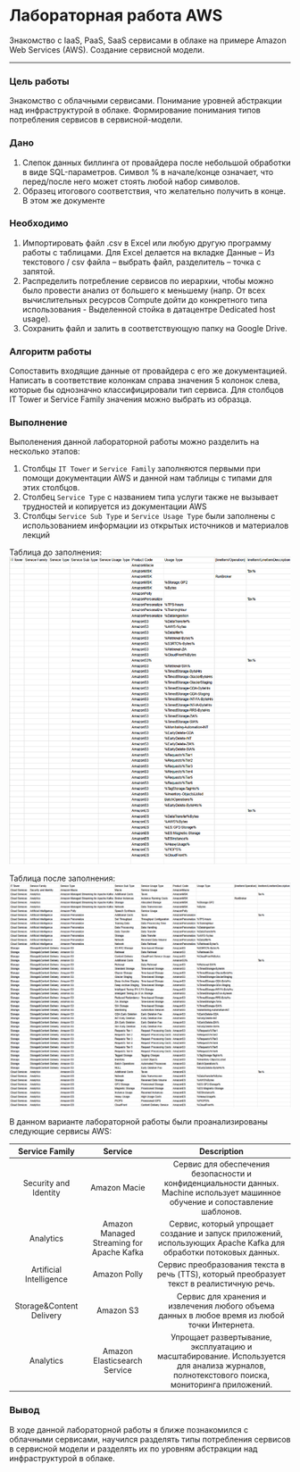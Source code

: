 # Лабораторная работа AWS

Знакомство с IaaS, PaaS, SaaS сервисами в облаке на примере Amazon Web Services (AWS). Создание сервисной модели.

---

### Цель работы
Знакомство с облачными сервисами. Понимание уровней абстракции над инфраструктурой в облаке. Формирование понимания типов потребления сервисов в сервисной-модели. 

### Дано 
1. Слепок данных биллинга от провайдера после небольшой обработки в виде SQL-параметров. Символ % в начале/конце означает, что перед/после него может стоять любой набор символов.
2. Образец итогового соответствия, что желательно получить в конце. В этом же документе  

### Необходимо 
1. Импортировать файл .csv в Excel или любую другую программу работы с таблицами. Для Excel делается на вкладке Данные – Из текстового / csv файла – выбрать файл, разделитель – точка с запятой.
2. Распределить потребление сервисов по иерархии, чтобы можно было провести анализ от большего к меньшему (напр. От всех вычислительных ресурсов Compute дойти до конкретного типа использования - Выделенной стойка в датацентре Dedicated host usage).
3. Сохранить файл и залить в соответствующую папку на Google Drive.

### Алгоритм работы
Сопоставить входящие данные от провайдера с его же документацией. Написать в соответствие колонкам справа значения 5 колонок слева, которые бы однозначно классифицировали тип сервиса. Для столбцов IT Tower и Service Family значения можно выбрать из образца.

### Выполнение
Выполенения данной лабораторной работы можно разделить на несколько этапов:
1. Столбцы `IT Tower` и `Service Family` заполняются первыми при помощи документации AWS и данной нам таблицы с типами для этих столбцов.
2. Столбец `Service Type` с названием типа услуги также не вызывает трудностей и копируется из документации AWS
3. Столбцы `Service Sub Type` и `Service Usage Type` были заполнены с использованием информации из открытых источников и материалов лекций

Таблица до заполнения:
![Незаполненная таблица](./images/empty.png)

Таблица после заполнения:
![Заполненная таблица](./images/filled.png)

В данном варианте лабораторной работы были проанализированы следующие сервисы AWS:

| Service Family |                  Service                  |                                                                Description                                                                 |
|:--------------:|:-----------------------------------------:|:------------------------------------------------------------------------------------------------------------------------------------------:|
|     Security and Identity      |               Amazon Macie                |      Сервис для обеспечения безопасности и конфиденциальности данных. Machine использует машинное обучение и сопоставление шаблонов.       |
|     Analytics      | Amazon Managed Streaming for Apache Kafka |              Сервис, который упрощает создание и запуск приложений, использующих Apache Kafka для обработки потоковых данных.              |
|     Artificial Intelligence      |                     Amazon Polly                      |                         Сервис преобразования текста в речь (TTS), который преобразует текст в реалистичную речь.                          |
|     Storage&Content Delivery      |                     Amazon S3                      |                       Сервис для хранения и извлечения любого объема данных в любое время из любой точки Интернета.                        |
|     Analytics      |                     Amazon Elasticsearch Service                       | Упрощает развертывание, эксплуатацию и масштабирование. Используется для анализа журналов, полнотекстового поиска, мониторинга приложений. |



### Вывод
В ходе данной лабораторной работы я ближе познакомился с облачными сервисами, научился разделять типы потребления сервисов в сервисной модели и разделять их по уровням абстракции над инфраструктурой в облаке.